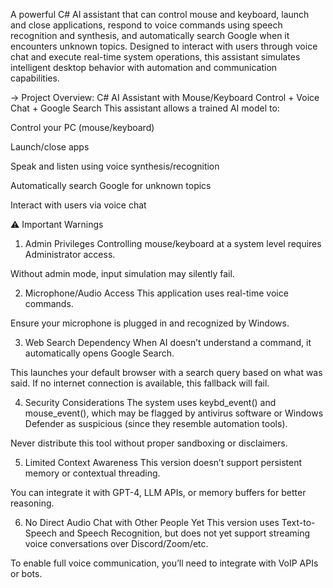 A powerful C# AI assistant that can control mouse and keyboard, launch and close applications, respond to voice commands using speech recognition and synthesis, and automatically search Google when it encounters unknown topics. Designed to interact with users through voice chat and execute real-time system operations, this assistant simulates intelligent desktop behavior with automation and communication capabilities.


-> Project Overview: C# AI Assistant with Mouse/Keyboard Control + Voice Chat + Google Search
This assistant allows a trained AI model to:

Control your PC (mouse/keyboard)

Launch/close apps

Speak and listen using voice synthesis/recognition

Automatically search Google for unknown topics

Interact with users via voice chat


⚠️ Important Warnings
1. Admin Privileges
Controlling mouse/keyboard at a system level requires Administrator access.

Without admin mode, input simulation may silently fail.

2. Microphone/Audio Access
This application uses real-time voice commands.

Ensure your microphone is plugged in and recognized by Windows.

3. Web Search Dependency
When AI doesn’t understand a command, it automatically opens Google Search.

This launches your default browser with a search query based on what was said.
If no internet connection is available, this fallback will fail.

4. Security Considerations
The system uses keybd_event() and mouse_event(), which may be flagged by antivirus software or Windows Defender as suspicious (since they resemble automation tools).

Never distribute this tool without proper sandboxing or disclaimers.

5. Limited Context Awareness
This version doesn’t support persistent memory or contextual threading.

You can integrate it with GPT-4, LLM APIs, or memory buffers for better reasoning.

6. No Direct Audio Chat with Other People Yet
This version uses Text-to-Speech and Speech Recognition, but does not yet support streaming voice conversations over Discord/Zoom/etc.

To enable full voice communication, you’ll need to integrate with VoIP APIs or bots.

